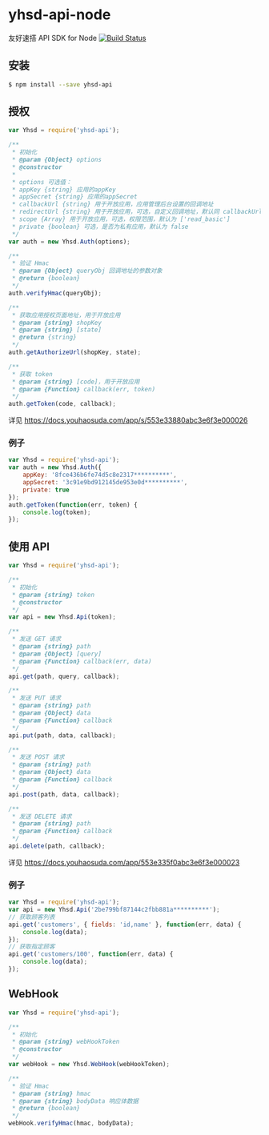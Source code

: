 # yhsd-api-node

友好速搭 API SDK for Node
[![Build Status](https://travis-ci.org/Obzer/yhsd-api-node.svg?branch=master)](https://travis-ci.org/Obzer/yhsd-api-node)

## 安装

```bash
$ npm install --save yhsd-api
```

## 授权

```javascript
var Yhsd = require('yhsd-api');

/**
 * 初始化 
 * @param {Object} options
 * @constructor
 * 
 * options 可选值：
 * appKey {string} 应用的appKey
 * appSecret {string} 应用的appSecret
 * callbackUrl {string} 用于开放应用，应用管理后台设置的回调地址
 * redirectUrl {string} 用于开放应用，可选，自定义回调地址，默认同 callbackUrl
 * scope {Array} 用于开放应用，可选，权限范围，默认为 ['read_basic']
 * private {boolean} 可选，是否为私有应用，默认为 false
 */
var auth = new Yhsd.Auth(options);

/**
 * 验证 Hmac
 * @param {Object} queryObj 回调地址的参数对象
 * @return {boolean}
 */
auth.verifyHmac(queryObj);

/**
 * 获取应用授权页面地址，用于开放应用
 * @param {string} shopKey
 * @param {string} [state]
 * @return {string}
 */
auth.getAuthorizeUrl(shopKey, state);

/**
 * 获取 token
 * @param {string} [code]，用于开放应用
 * @param {Function} callback(err, token)
 */
auth.getToken(code, callback);
```

详见 
https://docs.youhaosuda.com/app/s/553e33880abc3e6f3e000026

### 例子

```javascript
var Yhsd = require('yhsd-api');
var auth = new Yhsd.Auth({
    appKey: '8fce436b6fe74d5c8e2317**********',
    appSecret: '3c91e9bd912145de953e0d**********',
	private: true
});
auth.getToken(function(err, token) {
	console.log(token);
});
```

## 使用 API

```javascript
var Yhsd = require('yhsd-api');

/**
 * 初始化
 * @param {string} token
 * @constructor
 */
var api = new Yhsd.Api(token);

/**
 * 发送 GET 请求
 * @param {string} path
 * @param {Object} [query]
 * @param {Function} callback(err, data)
 */
api.get(path, query, callback);

/**
 * 发送 PUT 请求
 * @param {string} path
 * @param {Object} data
 * @param {Function} callback
 */
api.put(path, data, callback);

/**
 * 发送 POST 请求
 * @param {string} path
 * @param {Object} data
 * @param {Function} callback
 */
api.post(path, data, callback);

/**
 * 发送 DELETE 请求
 * @param {string} path
 * @param {Function} callback
 */
api.delete(path, callback);
```

详见 
https://docs.youhaosuda.com/app/553e335f0abc3e6f3e000023

### 例子

```javascript
var Yhsd = require('yhsd-api');
var api = new Yhsd.Api('2be799bf87144c2fbb881a**********');
// 获取顾客列表
api.get('customers', { fields: 'id,name' }, function(err, data) {
	console.log(data);
});
// 获取指定顾客
api.get('customers/100', function(err, data) {
    console.log(data);
});
```
## WebHook

```javascript
var Yhsd = require('yhsd-api');

/**
 * 初始化
 * @param {string} webHookToken
 * @constructor
 */
var webHook = new Yhsd.WebHook(webHookToken);

/**
 * 验证 Hmac
 * @param {string} hmac
 * @param {string} bodyData 响应体数据
 * @return {boolean}
 */
webHook.verifyHmac(hmac, bodyData);
```
